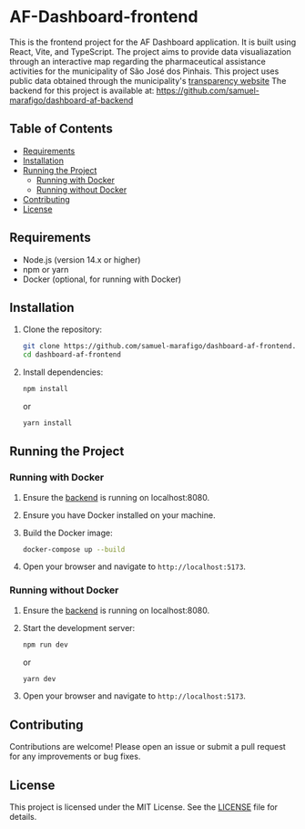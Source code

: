 # AF-Dashboard-frontend

This is the frontend project for the AF Dashboard application. It is built using React, Vite, and TypeScript. 
The project aims to provide data visualiazation through an interactive map regarding the pharmaceutical assistance activities for the municipality of São José dos Pinhais.
This project uses public data obtained through the municipality's [transparency website](https://saudetransparente2.sjp.pr.gov.br/saudetransparente/#/atendimentos-farmaceuticos)
The backend for this project is available at: https://github.com/samuel-marafigo/dashboard-af-backend

## Table of Contents

- [Requirements](#requirements)
- [Installation](#installation)
- [Running the Project](#running-the-project)
  - [Running with Docker](#running-with-docker)
  - [Running without Docker](#running-without-docker)
- [Contributing](#contributing)
- [License](#license)

## Requirements

- Node.js (version 14.x or higher)
- npm or yarn
- Docker (optional, for running with Docker)

## Installation

1. Clone the repository:

    ```bash
    git clone https://github.com/samuel-marafigo/dashboard-af-frontend.git
    cd dashboard-af-frontend
    ```

2. Install dependencies:

    ```bash
    npm install
    ```

    or

    ```bash
    yarn install
    ```

## Running the Project

### Running with Docker

1. Ensure the [backend](https://github.com/samuel-marafigo/dashboard-af-backend) is running on localhost:8080.
2. Ensure you have Docker installed on your machine.
3. Build the Docker image:

    ```bash
    docker-compose up --build
    ```
    
4. Open your browser and navigate to `http://localhost:5173`.

### Running without Docker

1. Ensure the [backend](https://github.com/samuel-marafigo/dashboard-af-backend) is running on localhost:8080.
2. Start the development server:

    ```bash
    npm run dev
    ```

    or

    ```bash
    yarn dev
    ```

3. Open your browser and navigate to `http://localhost:5173`.


## Contributing

Contributions are welcome! Please open an issue or submit a pull request for any improvements or bug fixes.

## License

This project is licensed under the MIT License. See the [LICENSE](LICENSE) file for details.

